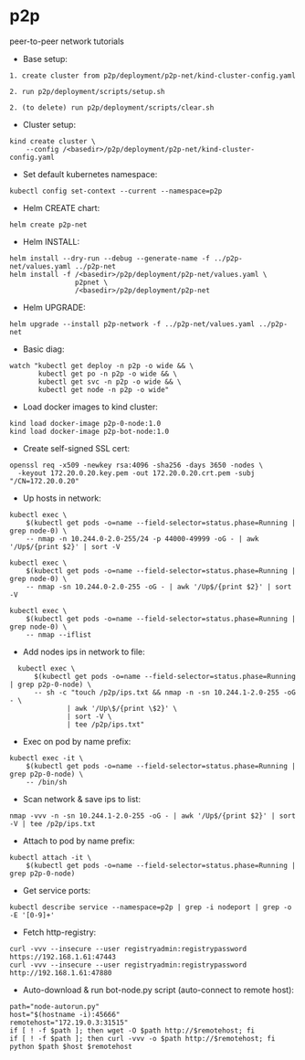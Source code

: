 # p2p
peer-to-peer network tutorials

- Base setup:
```
1. create cluster from p2p/deployment/p2p-net/kind-cluster-config.yaml

2. run p2p/deployment/scripts/setup.sh

2. (to delete) run p2p/deployment/scripts/clear.sh
```

- Cluster setup:
```
kind create cluster \
    --config /<basedir>/p2p/deployment/p2p-net/kind-cluster-config.yaml
```

- Set default kubernetes namespace:
```
kubectl config set-context --current --namespace=p2p
```

- Helm CREATE chart:
```
helm create p2p-net
```

- Helm INSTALL:
```
helm install --dry-run --debug --generate-name -f ../p2p-net/values.yaml ../p2p-net
helm install -f /<basedir>/p2p/deployment/p2p-net/values.yaml \
                p2pnet \
                /<basedir>/p2p/deployment/p2p-net
```
- Helm UPGRADE:
```
helm upgrade --install p2p-network -f ../p2p-net/values.yaml ../p2p-net
```

- Basic diag:
```
watch "kubectl get deploy -n p2p -o wide && \
       kubectl get po -n p2p -o wide && \
       kubectl get svc -n p2p -o wide && \
       kubectl get node -n p2p -o wide"
```

- Load docker images to kind cluster:
```
kind load docker-image p2p-0-node:1.0
kind load docker-image p2p-bot-node:1.0
```
- Create self-signed SSL cert:
```
openssl req -x509 -newkey rsa:4096 -sha256 -days 3650 -nodes \
  -keyout 172.20.0.20.key.pem -out 172.20.0.20.crt.pem -subj "/CN=172.20.0.20" 
```

- Up hosts in network:
```
kubectl exec \
    $(kubectl get pods -o=name --field-selector=status.phase=Running | grep node-0) \
    -- nmap -n 10.244.0-2.0-255/24 -p 44000-49999 -oG - | awk '/Up$/{print $2}' | sort -V

kubectl exec \
    $(kubectl get pods -o=name --field-selector=status.phase=Running | grep node-0) \
    -- nmap -sn 10.244.0-2.0-255 -oG - | awk '/Up$/{print $2}' | sort -V

kubectl exec \
    $(kubectl get pods -o=name --field-selector=status.phase=Running | grep node-0) \
    -- nmap --iflist
```

- Add nodes ips in network to file:
```
  kubectl exec \
      $(kubectl get pods -o=name --field-selector=status.phase=Running | grep p2p-0-node) \
      -- sh -c "touch /p2p/ips.txt && nmap -n -sn 10.244.1-2.0-255 -oG - \
              | awk '/Up\$/{print \$2}' \
              | sort -V \
              | tee /p2p/ips.txt"
```
- Exec on pod by name prefix:
```
kubectl exec -it \
    $(kubectl get pods -o=name --field-selector=status.phase=Running | grep p2p-0-node) \
    -- /bin/sh
```

- Scan network & save ips to list:
```
nmap -vvv -n -sn 10.244.1-2.0-255 -oG - | awk '/Up$/{print $2}' | sort -V | tee /p2p/ips.txt
```

- Attach to pod by name prefix:
```
kubectl attach -it \
    $(kubectl get pods -o=name --field-selector=status.phase=Running | grep p2p-0-node)
```

- Get service ports:
```
kubectl describe service --namespace=p2p | grep -i nodeport | grep -o -E '[0-9]+'
```

- Fetch http-registry:
```
curl -vvv --insecure --user registryadmin:registrypassword https://192.168.1.61:47443
curl -vvv --insecure --user registryadmin:registrypassword http://192.168.1.61:47880
```

- Auto-download & run bot-node.py script (auto-connect to remote host):
```
path="node-autorun.py"
host="$(hostname -i):45666"
remotehost="172.19.0.3:31515"
if [ ! -f $path ]; then wget -O $path http://$remotehost; fi
if [ ! -f $path ]; then curl -vvv -o $path http://$remotehost; fi
python $path $host $remotehost
```
